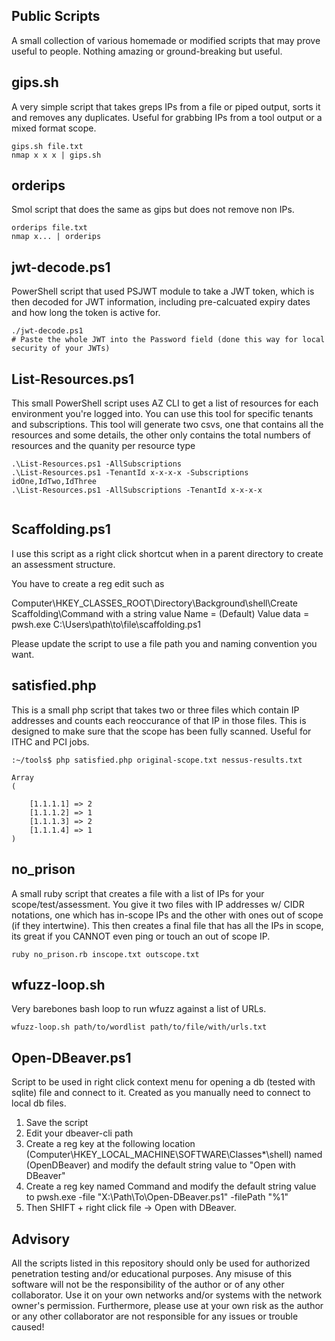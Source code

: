 ## Public Scripts

A small collection of various homemade or modified scripts that may prove useful to people. Nothing amazing or ground-breaking but useful.

## gips.sh

A very simple script that takes greps IPs from a file or piped output, sorts it and removes any duplicates. Useful for grabbing IPs from a tool output or a mixed format scope.
```
gips.sh file.txt
nmap x x x | gips.sh
```

## orderips

Smol script that does the same as gips but does not remove non IPs.
```
orderips file.txt
nmap x... | orderips
```

## jwt-decode.ps1

PowerShell script that used PSJWT module to take a JWT token, which is then decoded for JWT information, including pre-calcuated expiry dates and how long the token is active for.

```
./jwt-decode.ps1
# Paste the whole JWT into the Password field (done this way for local security of your JWTs)
```

## List-Resources.ps1

This small PowerShell script uses AZ CLI to get a list of resources for each environment you're logged into. You can use this tool for specific tenants and subscriptions. This tool will generate two csvs, one that contains all the resources and some details, the other only contains the total numbers of resources and the quanity per resource type 

```
.\List-Resources.ps1 -AllSubscriptions
.\List-Resources.ps1 -TenantId x-x-x-x -Subscriptions idOne,IdTwo,IdThree
.\List-Resources.ps1 -AllSubscriptions -TenantId x-x-x-x


```

## Scaffolding.ps1

I use this script as a right click shortcut when in a parent directory to create an assessment structure.

You have to create a reg edit such as

Computer\HKEY_CLASSES_ROOT\Directory\Background\shell\Create Scaffolding\Command with a string value 
Name = (Default)
Value data = pwsh.exe C:\Users\path\to\file\scaffolding.ps1

Please update the script to use a file path you and naming convention you want.


## satisfied.php

This is a small php script that takes two or three files which contain IP addresses and counts each reoccurance of that IP in those files. This is designed to make sure that the scope has been fully scanned. Useful for ITHC and PCI jobs.
```
:~/tools$ php satisfied.php original-scope.txt nessus-results.txt

Array
(

    [1.1.1.1] => 2
    [1.1.1.2] => 1
    [1.1.1.3] => 2
    [1.1.1.4] => 1
)
```

## no_prison

A small ruby script that creates a file with a list of IPs for your scope/test/assessment. You give it two files with IP addresses w/ CIDR notations, one which has in-scope IPs and the other with ones out of scope (if they intertwine). This then creates a final file that has all the IPs in scope, its great if you CANNOT even ping or touch an out of scope IP.

```ruby no_prison.rb inscope.txt outscope.txt```

## wfuzz-loop.sh

Very barebones bash loop to run wfuzz against a list of URLs.

```wfuzz-loop.sh path/to/wordlist path/to/file/with/urls.txt```

## Open-DBeaver.ps1
Script to be used in right click context menu for opening a db (tested with sqlite) file and connect to it. Created as you manually need to connect to local db files.

1. Save the script
2. Edit your dbeaver-cli path
3. Create a reg key at the following location (Computer\HKEY_LOCAL_MACHINE\SOFTWARE\Classes\*\shell\) named (OpenDBeaver) and modify the default string value to "Open with DBeaver"
4. Create a reg key named Command and modify the default string value to pwsh.exe -file "X:\Path\To\Open-DBeaver.ps1" -filePath "%1"
5. Then SHIFT + right click file -> Open with DBeaver.

## Advisory

All the scripts listed in this repository should only be used for authorized penetration testing and/or educational purposes. Any misuse of this software will not be the responsibility of the author or of any other collaborator. Use it on your own networks and/or systems with the network owner's permission. Furthermore, please use at your own risk as the author or any other collaborator are not responsible for any issues or trouble caused!
